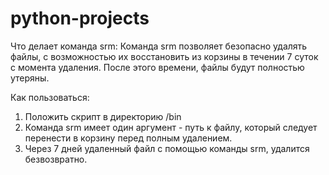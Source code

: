 # python-projects
Что делает команда srm:
Команда srm  позволяет безопасно удалять файлы, с возможностью их восстановить из корзины в течении 7 суток с момента удаления. После этого времени, файлы будут полностью утеряны.

Как пользоваться:
1. Положить скрипт в директорию /bin
2. Команда srm имеет один аргумент - путь к файлу, который следует перенести в корзину перед полным удалением.
3. Через 7 дней удаленный файл с помощью команды srm, удалится безвозвратно.
